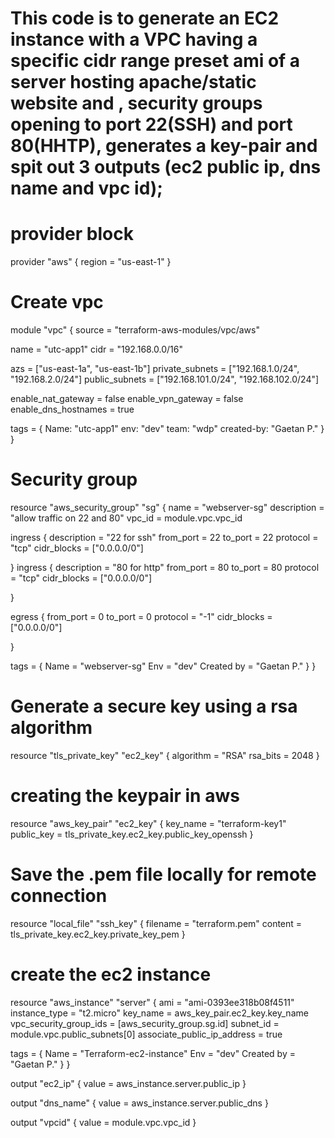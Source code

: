 # This code is to generate an EC2 instance with a VPC having a specific cidr range preset ami of a server hosting apache/static website and , security groups opening to port 22(SSH) and port 80(HHTP), generates a key-pair and spit out 3 outputs (ec2 public ip, dns name and vpc id); 

  # provider block

provider "aws" {
  region = "us-east-1"
}

# Create vpc

module "vpc" {
  source = "terraform-aws-modules/vpc/aws"

  name = "utc-app1"
  cidr = "192.168.0.0/16"

  azs             = ["us-east-1a", "us-east-1b"]
  private_subnets = ["192.168.1.0/24", "192.168.2.0/24"]
  public_subnets  = ["192.168.101.0/24", "192.168.102.0/24"]

enable_nat_gateway = false
enable_vpn_gateway = false
enable_dns_hostnames = true


  tags = {
    Name: "utc-app1"
    env:  "dev"
    team: "wdp"
    created-by: "Gaetan P."
}
}

# Security group 

resource "aws_security_group" "sg" {
  name        = "webserver-sg"
  description = "allow traffic on 22 and 80"
  vpc_id      = module.vpc.vpc_id

  ingress {
    description      = "22 for ssh"
    from_port        = 22
    to_port          = 22
    protocol         = "tcp"
    cidr_blocks      = ["0.0.0.0/0"]
   
  }
   ingress {
    description      = "80 for http"
    from_port        = 80
    to_port          = 80
    protocol         = "tcp"
    cidr_blocks      = ["0.0.0.0/0"]
   
  }

  egress {
    from_port        = 0
    to_port          = 0
    protocol         = "-1"
    cidr_blocks      = ["0.0.0.0/0"]
    
  }

  tags = {
    Name = "webserver-sg"
    Env  = "dev"
    Created by = "Gaetan P."
  }
}
  
# Generate a secure key using a rsa algorithm
resource "tls_private_key" "ec2_key" {
  algorithm = "RSA"
  rsa_bits  = 2048
}

# creating the keypair in aws
resource "aws_key_pair" "ec2_key" {
  key_name   = "terraform-key1"                 
  public_key = tls_private_key.ec2_key.public_key_openssh 
}

# Save the .pem file locally for remote connection
resource "local_file" "ssh_key" {
  filename = "terraform.pem"
  content  = tls_private_key.ec2_key.private_key_pem
}

# create the ec2 instance
resource "aws_instance" "server" {
  ami           = "ami-0393ee318b08f4511"
  instance_type = "t2.micro"
  key_name      = aws_key_pair.ec2_key.key_name
  vpc_security_group_ids = [aws_security_group.sg.id]
  subnet_id = module.vpc.public_subnets[0]
  associate_public_ip_address = true

  tags = {
    Name = "Terraform-ec2-instance"
    Env  = "dev"
    Created by = "Gaetan P."
  }
}

output "ec2_ip" {
 value =  aws_instance.server.public_ip
}

output "dns_name" {
 value = aws_instance.server.public_dns 
}

output "vpcid" {
 value = module.vpc.vpc_id 
}